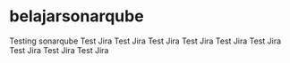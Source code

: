 # belajarsonarqube
Testing sonarqube
Test Jira
Test Jira
Test Jira
Test Jira
Test Jira
Test Jira
Test Jira
Test Jira
Test Jira